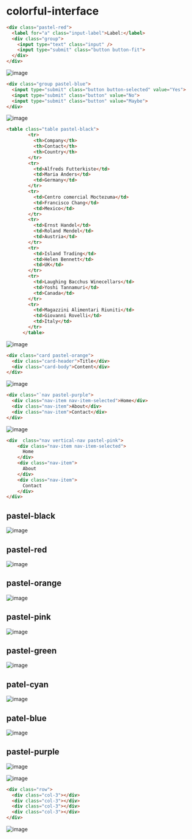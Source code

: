 # colorful-interface


```html
<div class="pastel-red">
  <label for="a" class="input-label">Label:</label>
  <div class="group">
    <input type="text" class="input" />
    <input type="submit" class="button button-fit">
  </div>
</div>
```
![image](https://user-images.githubusercontent.com/66787043/171952151-c6aed7e4-3b83-4c28-a66e-3af0b25c8fd4.png)

```html
<div class="group pastel-blue">
  <input type="submit" class="button button-selected" value="Yes">
  <input type="submit" class="button" value="No">
  <input type="submit" class="button" value="Maybe">
</div>
```
![image](https://user-images.githubusercontent.com/66787043/171952428-0f8013fb-8217-4b6d-bb40-c27b9d4d0282.png)
```html
<table class="table pastel-black">
        <tr>
          <th>Company</th>
          <th>Contact</th>
          <th>Country</th>
        </tr>
        <tr>
          <td>Alfreds Futterkiste</td>
          <td>Maria Anders</td>
          <td>Germany</td>
        </tr>
        <tr>
          <td>Centro comercial Moctezuma</td>
          <td>Francisco Chang</td>
          <td>Mexico</td>
        </tr>
        <tr>
          <td>Ernst Handel</td>
          <td>Roland Mendel</td>
          <td>Austria</td>
        </tr>
        <tr>
          <td>Island Trading</td>
          <td>Helen Bennett</td>
          <td>UK</td>
        </tr>
        <tr>
          <td>Laughing Bacchus Winecellars</td>
          <td>Yoshi Tannamuri</td>
          <td>Canada</td>
        </tr>
        <tr>
          <td>Magazzini Alimentari Riuniti</td>
          <td>Giovanni Rovelli</td>
          <td>Italy</td>
        </tr>
      </table>
```
![image](https://user-images.githubusercontent.com/66787043/171952521-6ae97088-d003-40d2-a115-257d1995cc54.png)
```html
<div class="card pastel-orange">
  <div class="card-header">Title</div>
  <div class="card-body">Content</div>
</div>
```
![image](https://user-images.githubusercontent.com/66787043/171952722-040eaa48-b4d3-4028-8220-4e3a751a3f3b.png)
```html
<div class="`nav pastel-purple">
  <div class="nav-item nav-item-selected">Home</div>
  <div class="nav-item">About</div>
  <div class="nav-item">Contact</div>
</div>
```
![image](https://user-images.githubusercontent.com/66787043/171952861-288bfb62-e68a-4ba3-b712-caa986b1b549.png)
```html
<div  class="nav vertical-nav pastel-pink">
    <div class="nav-item nav-item-selected">
      Home
    </div>
    <div class="nav-item">
      About
    </div>
    <div class="nav-item">
      Contact
    </div>
</div>
```
## pastel-black
![image](https://user-images.githubusercontent.com/66787043/171999155-6be384dd-8583-4ec2-9771-e58b04283ac1.png)
## pastel-red
![image](https://user-images.githubusercontent.com/66787043/171999166-05304858-88ff-4832-be2c-dc53072c5641.png)
## pastel-orange
![image](https://user-images.githubusercontent.com/66787043/171999175-d1d8c7be-2640-4d68-ae74-ccb30f5272a1.png)
## pastel-pink
![image](https://user-images.githubusercontent.com/66787043/171999188-3164338c-eca0-4e5a-b7be-a56778093223.png)
## pastel-green
![image](https://user-images.githubusercontent.com/66787043/171999245-d44991aa-af87-469f-8da0-647145407425.png)
## patel-cyan
![image](https://user-images.githubusercontent.com/66787043/171999256-d2638722-c884-460f-a39f-22e5ace1d43f.png)
## patel-blue
![image](https://user-images.githubusercontent.com/66787043/171999201-662b9dcb-30f1-4e5c-a482-54c2f1407fec.png)
## pastel-purple
![image](https://user-images.githubusercontent.com/66787043/171999218-f02a4429-a098-4a20-90b5-58728cba3c67.png)

![image](https://user-images.githubusercontent.com/66787043/171953015-b1bf05cf-5e43-4b29-bb17-393525357cba.png)
```html
<div class="row">
  <div class="col-3"></div>
  <div class="col-3"></div>
  <div class="col-3"></div>
  <div class="col-3"></div>
</div>
```
![image](https://user-images.githubusercontent.com/66787043/171952179-a3e878d0-223e-4398-85f1-3ac10b27e61a.png)
